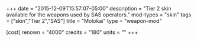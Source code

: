 +++
date = "2015-12-09T15:57:07-05:00"
description = "Tier 2 skin available for the weapons used by SAS operators."
mod-types = "skin"
tags = ["skin","Tier 2","SAS"]
title = "Molokai"
type = "weapon-mod"

[cost]
  renown = "4000"
  credits = "180"
  units = ""
+++
